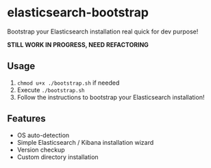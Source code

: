# elasticsearch-bootstrap
Bootstrap your Elasticsearch installation real quick for dev purpose!

**STILL WORK IN PROGRESS, NEED REFACTORING**

## Usage

1) `chmod u+x ./bootstrap.sh` if needed
2) Execute `./bootstrap.sh`
3) Follow the instructions to bootstrap your Elasticsearch installation!

## Features
 - OS auto-detection
 - Simple Elasticsearch / Kibana installation wizard
 - Version checkup
 - Custom directory installation
